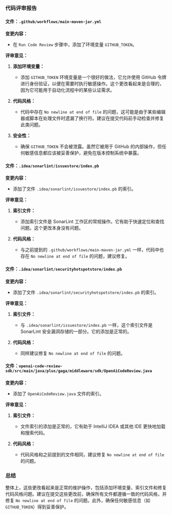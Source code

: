 ### 代码评审报告

#### 文件：`.github/workflows/main-maven-jar.yml`

**变更内容：**
- 在 `Run Code Review` 步骤中，添加了环境变量 `GITHUB_TOKEN`。

**评审意见：**

1. **添加环境变量：**
   - 添加 `GITHUB_TOKEN` 环境变量是一个很好的做法，它允许使用 GitHub 令牌进行身份验证，以便在需要时执行敏感操作。这个更改看起来是合理的，因为它可能用于自动化流程中的某些认证需求。

2. **代码风格：**
   - 代码中存在 `No newline at end of file` 的问题，这可能是由于某些编辑器或脚本在处理文件时遗漏了换行符。建议在提交代码前手动检查并修复此类问题。

3. **安全性：**
   - 确保 `GITHUB_TOKEN` 不会被泄露。虽然它被用于 GitHub 的内部操作，但任何敏感信息都应该被妥善保护，避免在版本控制系统中暴露。

#### 文件：`.idea/sonarlint/issuestore/index.pb`

**变更内容：**
- 添加了文件 `.idea/sonarlint/issuestore/index.pb` 的索引。

**评审意见：**

1. **索引文件：**
   - 添加索引文件是 SonarLint 工作区的常规操作。它有助于快速定位和查找问题。这个更改本身没有问题。

2. **代码风格：**
   - 与之前提到的 `.github/workflows/main-maven-jar.yml` 一样，代码中也存在 `No newline at end of file` 的问题，建议修复。

#### 文件：`.idea/sonarlint/securityhotspotstore/index.pb`

**变更内容：**
- 添加了文件 `.idea/sonarlint/securityhotspotstore/index.pb` 的索引。

**评审意见：**

1. **索引文件：**
   - 与 `.idea/sonarlint/issuestore/index.pb` 一样，这个索引文件是 SonarLint 安全漏洞存储的一部分。它的添加是正常的。

2. **代码风格：**
   - 同样建议修复 `No newline at end of file` 的问题。

#### 文件：`openai-code-review-sdk/src/main/java/plus/gaga/middleware/sdk/OpenAiCodeReview.java`

**变更内容：**
- 添加了 `OpenAiCodeReview.java` 文件的索引。

**评审意见：**

1. **索引文件：**
   - 文件索引的添加是正常的，它有助于 IntelliJ IDEA 或其他 IDE 更快地加载和搜索代码。

2. **代码风格：**
   - 代码风格和之前提到的文件相同，建议修复 `No newline at end of file` 的问题。

### 总结

整体上，这些更改看起来是正常的维护操作，包括添加环境变量、索引文件和修复代码风格问题。建议在提交这些更改前，确保所有文件都遵循一致的代码风格，并修复 `No newline at end of file` 的问题。此外，确保任何敏感信息（如 `GITHUB_TOKEN`）得到妥善保护。